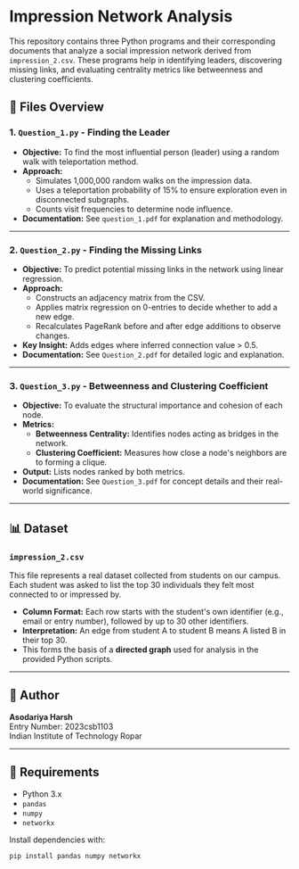 # Impression Network Analysis

This repository contains three Python programs and their corresponding documents that analyze a social impression network derived from `impression_2.csv`. These programs help in identifying leaders, discovering missing links, and evaluating centrality metrics like betweenness and clustering coefficients.

## 📁 Files Overview

### 1. `Question_1.py` - **Finding the Leader**
- **Objective:** To find the most influential person (leader) using a random walk with teleportation method.
- **Approach:**
  - Simulates 1,000,000 random walks on the impression data.
  - Uses a teleportation probability of 15% to ensure exploration even in disconnected subgraphs.
  - Counts visit frequencies to determine node influence.
- **Documentation:** See `question_1.pdf` for explanation and methodology.

---

### 2. `Question_2.py` - **Finding the Missing Links**
- **Objective:** To predict potential missing links in the network using linear regression.
- **Approach:**
  - Constructs an adjacency matrix from the CSV.
  - Applies matrix regression on 0-entries to decide whether to add a new edge.
  - Recalculates PageRank before and after edge additions to observe changes.
- **Key Insight:** Adds edges where inferred connection value > 0.5.
- **Documentation:** See `Question_2.pdf` for detailed logic and explanation.

---

### 3. `Question_3.py` - **Betweenness and Clustering Coefficient**
- **Objective:** To evaluate the structural importance and cohesion of each node.
- **Metrics:**
  - **Betweenness Centrality:** Identifies nodes acting as bridges in the network.
  - **Clustering Coefficient:** Measures how close a node's neighbors are to forming a clique.
- **Output:** Lists nodes ranked by both metrics.
- **Documentation:** See `Question_3.pdf` for concept details and their real-world significance.

---

## 📊 Dataset

### `impression_2.csv`

This file represents a real dataset collected from students on our campus. Each student was asked to list the top 30 individuals they felt most connected to or impressed by.  
- **Column Format:** Each row starts with the student's own identifier (e.g., email or entry number), followed by up to 30 other identifiers.
- **Interpretation:** An edge from student A to student B means A listed B in their top 30.
- This forms the basis of a **directed graph** used for analysis in the provided Python scripts.

---

## 🧠 Author

**Asodariya Harsh**  
Entry Number: 2023csb1103  
Indian Institute of Technology Ropar

---

## 🔧 Requirements

- Python 3.x
- `pandas`
- `numpy`
- `networkx`

Install dependencies with:
```bash
pip install pandas numpy networkx
